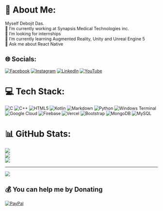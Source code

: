 # 💫 About Me:
Myself Debojit Das.<br>🔭 I’m currently working at Synapsis Medical Technologies inc.<br>🤝 I’m looking for internships<br>🌱 I’m currently learning Augmented Reality, Unity and Unreal Engine 5<br>💬 Ask me about React Native


## 🌐 Socials:
[![Facebook](https://img.shields.io/badge/Facebook-%231877F2.svg?logo=Facebook&logoColor=white)](https://www.facebook.com/profile.php?id=61557269343567) [![Instagram](https://img.shields.io/badge/Instagram-%23E4405F.svg?logo=Instagram&logoColor=white)](https://instagram.com/deb.o.jit) [![LinkedIn](https://img.shields.io/badge/LinkedIn-%230077B5.svg?logo=linkedin&logoColor=white)](https://linkedin.com/in/DebojitDas2003) [![YouTube](https://img.shields.io/badge/YouTube-%23FF0000.svg?logo=YouTube&logoColor=white)](https://www.youtube.com/@Debojit-Das-2003) 

# 💻 Tech Stack:
![C](https://img.shields.io/badge/c-%2300599C.svg?style=for-the-badge&logo=c&logoColor=white) ![C++](https://img.shields.io/badge/c++-%2300599C.svg?style=for-the-badge&logo=c%2B%2B&logoColor=white) ![HTML5](https://img.shields.io/badge/html5-%23E34F26.svg?style=for-the-badge&logo=html5&logoColor=white) ![Kotlin](https://img.shields.io/badge/kotlin-%237F52FF.svg?style=for-the-badge&logo=kotlin&logoColor=white) ![Markdown](https://img.shields.io/badge/markdown-%23000000.svg?style=for-the-badge&logo=markdown&logoColor=white) ![Python](https://img.shields.io/badge/python-3670A0?style=for-the-badge&logo=python&logoColor=ffdd54) ![Windows Terminal](https://img.shields.io/badge/Windows%20Terminal-%234D4D4D.svg?style=for-the-badge&logo=windows-terminal&logoColor=white) ![Google Cloud](https://img.shields.io/badge/GoogleCloud-%234285F4.svg?style=for-the-badge&logo=google-cloud&logoColor=white) ![Firebase](https://img.shields.io/badge/firebase-%23039BE5.svg?style=for-the-badge&logo=firebase) ![Vercel](https://img.shields.io/badge/vercel-%23000000.svg?style=for-the-badge&logo=vercel&logoColor=white) ![Bootstrap](https://img.shields.io/badge/bootstrap-%238511FA.svg?style=for-the-badge&logo=bootstrap&logoColor=white) ![MongoDB](https://img.shields.io/badge/MongoDB-%234ea94b.svg?style=for-the-badge&logo=mongodb&logoColor=white) ![MySQL](https://img.shields.io/badge/mysql-%2300000f.svg?style=for-the-badge&logo=mysql&logoColor=white) 
# 📊 GitHub Stats:
![](https://github-readme-stats.vercel.app/api?username=debojitdas2003&theme=dark&hide_border=false&include_all_commits=true&count_private=true)<br/>
![](https://github-readme-streak-stats.herokuapp.com/?user=debojitdas2003&theme=dark&hide_border=false)<br/>
![](https://github-readme-stats.vercel.app/api/top-langs/?username=debojitdas2003&theme=dark&hide_border=false&include_all_commits=true&count_private=true&layout=compact)

---
[![](https://visitcount.itsvg.in/api?id=debojitdas2003&icon=5&color=12)](https://visitcount.itsvg.in)

  ## 💰 You can help me by Donating
  [![PayPal](https://img.shields.io/badge/PayPal-00457C?style=for-the-badge&logo=paypal&logoColor=white)](https://paypal.me/https://www.paypal.com/paypalme/DebojitDas2003) 

  
<!-- Proudly created with GPRM ( https://gprm.itsvg.in ) -->
